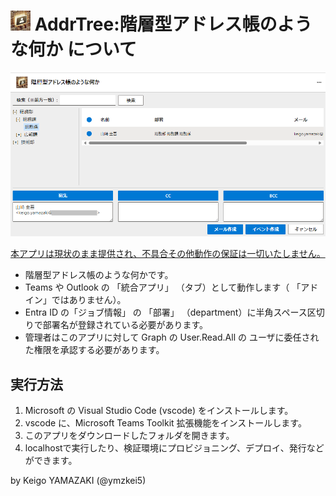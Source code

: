 # <img src="./public/icon.png" width="32px"/> AddrTree:階層型アドレス帳のような何か について

![Screenshot](./public/screenshot.png)

<u>本アプリは現状のまま提供され、不具合その他動作の保証は一切いたしません。</u>

- 階層型アドレス帳のような何かです。
- Teams や Outlook の 「統合アプリ」 （タブ）として動作します（ 「アドイン」ではありません）。
- Entra ID の「ジョブ情報」 の 「部署」 （department）に半角スペース区切りで部署名が登録されている必要があります。
- 管理者はこのアプリに対して Graph の User.Read.All の ユーザに委任された権限を承認する必要があります。

## 実行方法

1. Microsoft の Visual Studio Code (vscode) をインストールします。
2. vscode に、Microsoft Teams Toolkit 拡張機能をインストールします。
3. このアプリをダウンロードしたフォルダを開きます。
4. localhostで実行したり、検証環境にプロビジョニング、デプロイ、発行などができます。

by Keigo YAMAZAKI (@ymzkei5)
